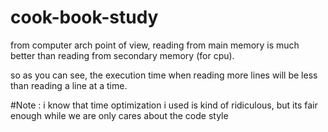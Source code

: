 # cook-book-study

from computer arch point of view, 
reading from main memory is much better than reading from secondary memory (for cpu).

so as you can see, the execution time when reading more lines will be less than reading a line at a time.

#Note : 
i know that time optimization i used is kind of ridiculous, but its fair enough while we are only cares about the code style